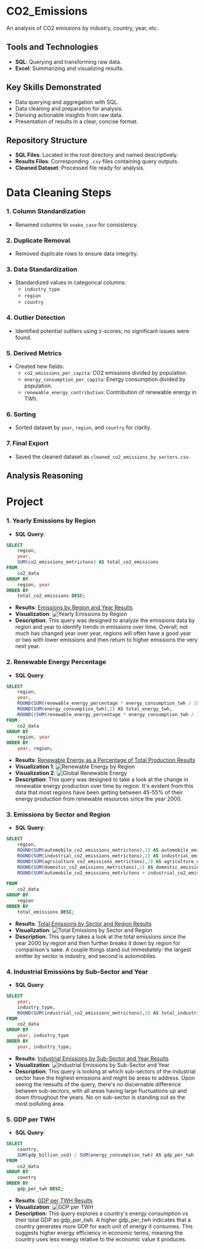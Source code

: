 # CO2_Emissions
An analysis of CO2 emissions by industry, country, year, etc.

## Tools and Technologies
- **SQL**: Querying and transforming raw data.
- **Excel**: Summarizing and visualizing results.

## Key Skills Demonstrated
- Data querying and aggregation with SQL.
- Data cleaning and preparation for analysis.
- Deriving actionable insights from raw data.
- Presentation of results in a clear, concise format.

## Repository Structure
- **SQL Files**: Located in the root directory and named descriptively.
- **Results Files**: Corresponding `.csv` files containing query outputs.
- **Cleaned Dataset**: Processed file ready for analysis.

# Data Cleaning Steps

### 1. Column Standardization
- Renamed columns to `snake_case` for consistency.

### 2. Duplicate Removal
- Removed duplicate rows to ensure data integrity.

### 3. Data Standardization
- Standardized values in categorical columns:
  - `industry_type`
  - `region`
  - `country`

### 4. Outlier Detection
- Identified potential outliers using z-scores; no significant issues were found.

### 5. Derived Metrics
- Created new fields:
  - `co2_emissions_per_capita`: CO2 emissions divided by population.
  - `energy_consumption_per_capita`: Energy consumption divided by population.
  - `renewable_energy_contribution`: Contribution of renewable energy in TWh.

### 6. Sorting
- Sorted dataset by `year`, `region`, and `country` for clarity.

### 7. Final Export
- Saved the cleaned dataset as `cleaned_co2_emissions_by_sectors.csv`.

## Analysis Reasoning


# Project
### 1. **Yearly Emissions by Region**
- **SQL Query**: 
```sql
SELECT 
    region,
    year,
    SUM(co2_emissions_metrictons) AS total_co2_emissions
FROM 
    co2_data
GROUP BY 
    region, year
ORDER BY 
    total_co2_emissions DESC;
```
- **Results**: [Emissions by Region and Year Results](https://github.com/zach-rains/CO2_Emissions/blob/c54e445f998e8a3ee336ffeff86fb5ffbbc14f67/Emissions%20by%20Region%20and%20Year%20Results.csv)
- **Visualization**: ![Yearly Emissions by Region](https://github.com/zach-rains/CO2_Emissions/blob/c54e445f998e8a3ee336ffeff86fb5ffbbc14f67/Emissions%20by%20Region%20and%20Year%20Viz.png)
- **Description**: This query was designed to analyze the emissions data by region and year to identify trends in emissions over time. Overall, not much has changed year over year, regions will often have a good year or two with lower emissions and then return to higher emissions the very next year.

### 2. **Renewable Energy Percentage**
- **SQL Query**:
```sql
SELECT 
    region,
    year,
    ROUND(SUM(renewable_energy_percentage * energy_consumption_twh / 100),2) AS renewable_energy_twh,
    ROUND(SUM(energy_consumption_twh),2) AS total_energy_twh,
    ROUND((SUM(renewable_energy_percentage * energy_consumption_twh / 100) / SUM(energy_consumption_twh)),2) * 100 AS renewable_energy_percentage
FROM 
    co2_data
GROUP BY 
    region, year
ORDER BY 
    year, region;
```
- **Results**: [Renewable Energy as a Percentage of Total Production Results](https://github.com/zach-rains/CO2_Emissions/blob/54fb4de3bd9ace6e889ec2420a6b63683f689489/Renewable%20Energy%20Percentage%20Results.csv)
- **Visualization 1**: ![Renewable Energy by Region](https://github.com/zach-rains/CO2_Emissions/blob/54fb4de3bd9ace6e889ec2420a6b63683f689489/Renewable%20Energy%20Percentage%20Viz.png)
- **Visualization 2**: ![Global Renewable Energy](https://github.com/zach-rains/CO2_Emissions/blob/2813fe84d952791b51f1a5ac3345f3bfc0121d50/Global%20Renewable%20Energy%20Share.png)
- **Description**: This query was designed to take a look at the change in renewable energy production over time by region. It's evident from this data that most regions have been getting between 45-55% of their energy production from renewable resources since the year 2000.

### 3. **Emissions by Sector and Region**
- **SQL Query**:
```sql
SELECT 
    region,
    ROUND(SUM(automobile_co2_emissions_metrictons),2) AS automobile_emissions,
    ROUND(SUM(industrial_co2_emissions_metrictons),2) AS industrial_emissions,
    ROUND(SUM(agriculture_co2_emissions_metrictons),2) AS agriculture_emissions,
    ROUND(SUM(domestic_co2_emissions_metrictons),2) AS domestic_emissions,
	ROUND(SUM(automobile_co2_emissions_metrictons + industrial_co2_emissions_metrictons + agriculture_co2_emissions_metrictons + domestic_co2_emissions_metrictons),2) AS total_emissions

FROM 
    co2_data
GROUP BY 
    region
ORDER BY 
    total_emissions DESC;
```
- **Results**: [Total Emissions by Sector and Region Results](https://github.com/zach-rains/CO2_Emissions/blob/d30ccbc88623f948907d69239e7de0f32c406ce5/Total%20Emissions%20by%20Sector%20and%20Region%20Results.csv)
- **Visualization**: ![Total Emissions by Sector and Region](https://github.com/zach-rains/CO2_Emissions/blob/d30ccbc88623f948907d69239e7de0f32c406ce5/Total%20Emissions%20by%20Sector%20and%20Region%20Results.png)
- **Description**: This query takes a look at the total emissions since the year 2000 by region and then further breaks it down by region for comparison's sake. A couple things stand out immediately: the largest emitter by sector is industry, and second is automobiles.

### 4. **Industrial Emissions by Sub-Sector and Year**
- **SQL Query**:
```sql
SELECT
	year,
	industry_type,
    ROUND(SUM(industrial_co2_emissions_metrictons),2) AS total_industrial_emissions
FROM 
    co2_data
GROUP BY 
	year, industry_type
ORDER BY 
    year, industry_type;
```
- **Results**: [Industrial Emissions by Sub-Sector and Year Results](https://github.com/zach-rains/CO2_Emissions/blob/4582a8edb66f869902711e7f6e670a7438a58ff8/Industrial%20Emissions%20by%20Sector%20and%20Year%20Results.csv)
- **Visualization**: ![Industrial Emissions by Sub-Sector and Year](https://github.com/zach-rains/CO2_Emissions/blob/4582a8edb66f869902711e7f6e670a7438a58ff8/Industrial%20Emissions%20by%20Sector%20and%20Year%20Viz.png)
- **Description**: This query is looking at which sub-sectors of the industrial sector have the highest emissions and might be areas to address. Upon seeing the reesults of the query, there's no discernable difference between sub-sectors, with all areas having large fluctuations up and down throughout the years. No on sub-sector is standing out as the most polluting area.

### 5. **GDP per TWH**
- **SQL Query**:
```sql
SELECT 
    country,
    SUM(gdp_billion_usd) / SUM(energy_consumption_twh) AS gdp_per_twh
FROM 
    co2_data
GROUP BY 
    country
ORDER BY 
    gdp_per_twh DESC;
```
- **Results**: [GDP per TWH Results](https://github.com/zach-rains/CO2_Emissions/blob/2d9e37baa03d7da63fa52c4475ecc47f9ec900d7/GDP%20per%20TWH%20Results.csv)
- **Visualization**: ![GDP per TWH](https://github.com/zach-rains/CO2_Emissions/blob/0f1afabe20c04f7b836925b0103e9373beb8bb2a/GDP%20per%20TWH%20Viz.png)
- **Description**: This query explores a country's energy consumption vs their total GDP as gdp_per_twh. A higher gdp_per_twh indicates that a country generates more GDP for each unit of energy it consumes. This suggests higher energy efficiency in economic terms, meaning the country uses less energy relative to the economic value it produces.
